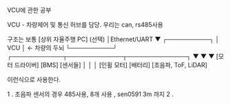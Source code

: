 VCU에 관한 공부 


VCU - 차량제어 및 통신 허브를 담당. 우리는 can, rs485사용

구조는 보통 
        [상위 자율주행 PC] (선택)
               │Ethernet/UART
               ▼
           ┌──────────┐
           │   VCU    │  ← 차량의 두뇌
           └──────────┘
     ┌────────────┬─────────────┬──────────────┐
     ▼            ▼             ▼
 [모터 드라이버]  [BMS]        [센서들]
   │              │             │
 [인휠 모터]   [배터리]   [초음파, ToF, LiDAR]

이런식으로 사용한다. 

1  . 초음파 센서의 경우 485사용, 8개 사용 , sen0591 3m 까지 
2  . 
